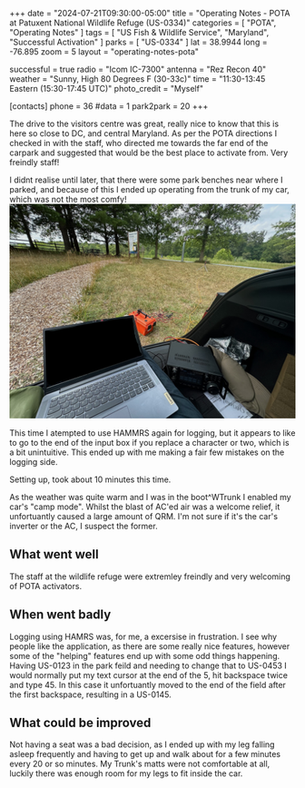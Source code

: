 +++
date = "2024-07-21T09:30:00-05:00"
title = "Operating Notes - POTA at Patuxent National Wildlife Refuge (US-0334)"
categories = [
    "POTA",
    "Operating Notes"
]
tags = [
    "US Fish & Wildlife Service",
    "Maryland",
    "Successful Activation"
]
parks = [ "US-0334" ]
lat = 38.9944
long = -76.895
zoom = 5
layout = "operating-notes-pota"

successful = true
radio = "Icom IC-7300"
antenna = "Rez Recon 40"
weather = "Sunny, High 80 Degrees F (30-33c)"
time = "11:30-13:45 Eastern (15:30-17:45 UTC)"
photo_credit = "Myself"

[contacts]
phone = 36
#data = 1
park2park = 20
+++

The drive to the visitors centre was great, really nice to know that this is here so close to DC, and central Maryland. As per the POTA directions I checked in with the staff, who directed me towards the far end of the carpark and suggested that would be the best place to activate from. Very freindly staff!

I didnt realise until later, that there were some park benches near where I parked, and because of this I ended up operating from the trunk of my car, which was not the most comfy!
![View from car](view_from_car.jpg)

This time I atempted to use HAMMRS again for logging, but it appears to like to go to the end of the input box if you replace a character or two, which is a bit unintuitive. This ended up with me making a fair few mistakes on the logging side.

Setting up, took about 10 minutes this time.

As the weather was quite warm and I was in the boot^WTrunk I enabled my car's "camp mode". Whilst the blast of AC'ed air was a welcome relief, it unfortuantly caused a large amount of QRM. I'm not sure if it's the car's inverter or the AC, I suspect the former.

## What went well
The staff at the wildlife refuge were extremley freindly and very welcoming of POTA activators.

## When went badly
Logging using HAMRS was, for me, a excersise in frustration. I see why people like the application, as there are some really nice features, however some of the "helping" features end up with some odd things happening. Having US-0123 in the park feild and needing to change that to US-0453 I would normally put my text cursor at the end of the 5, hit backspace twice and type 45. In this case it unfortuantly moved to the end of the field after the first backspace, resulting in a US-0145.

## What could be improved
Not having a seat was a bad decision, as I ended up with my leg falling asleep frequently and having to get up and walk about for a few minutes every 20 or so minutes. My Trunk's matts were not comfortable at all, luckily there was enough room for my legs to fit inside the car.